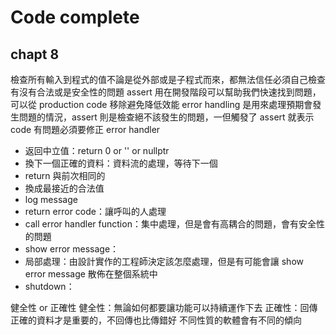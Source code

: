 # Code complete

## chapt 8
檢查所有輸入到程式的值不論是從外部或是子程式而來，都無法信任必須自己檢查有沒有合法或是安全性的問題
assert 用在開發階段可以幫助我們快速找到問題，可以從 production code 移除避免降低效能
error handling 是用來處理預期會發生問題的情況，assert 則是檢查絕不該發生的問題，一但觸發了 assert 就表示 code 有問題必須要修正
error handler
* 返回中立值：return 0 or '' or nullptr
* 換下一個正確的資料：資料流的處理，等待下一個
* return 與前次相同的
* 換成最接近的合法值
* log message
* return error code：讓呼叫的人處理
* call error handler function：集中處理，但是會有高耦合的問題，會有安全性的問題
* show error message：
* 局部處理：由設計實作的工程師決定該怎麼處理，但是有可能會讓 show error message 散佈在整個系統中
* shutdown：

健全性 or 正確性
健全性：無論如何都要讓功能可以持續運作下去
正確性：回傳正確的資料才是重要的，不回傳也比傳錯好
不同性質的軟體會有不同的傾向